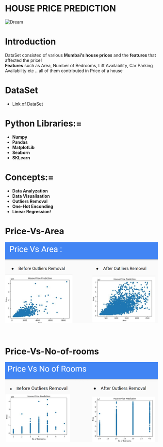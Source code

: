 # HOUSE PRICE PREDICTION
![Dream](https://img-new.cgtrader.com/items/85628/34254bcd6a/modern-small-house-3d-model-3ds.jpg)
# Introduction
DataSet consisted of various **Mumbai's house prices** and the **features** that affected the price! <br/>
**Features** such as Area, Number of Bedrooms, Lift Availability, Car Parking Availability etc .. all of them contributed in Price of a house
 
# DataSet
- [Link of DataSet](https://github.com/ManthanK-24/House-Price-Prediction/blob/main/Mumbai1.csv)
# Python Libraries:=
- **Numpy**
- **Pandas**
- **MatplotLib** 
- **Seaborn**
- **SKLearn** <br/>
# Concepts:= 
- **Data Analyzation** 
- **Data Visualisation** 
- **Outliers Removal** 
- **One-Hot Enconding** 
- **Linear Regression!** <br/>
# Price-Vs-Area
![price vs area](https://github.com/ManthanK-24/House-Price-Prediction/blob/main/hpp_area.png?raw=true)<br/><br/><br/>
# Price-Vs-No-of-rooms
![price vs rooms](https://github.com/ManthanK-24/House-Price-Prediction/blob/main/hpp_rooms.png?raw=true)<br/>

